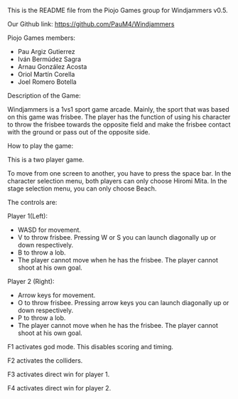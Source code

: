 This is the README file from the Piojo Games group for Windjammers v0.5.

Our Github link: https://github.com/PauM4/Windjammers

Piojo Games members:

- Pau Argiz Gutierrez
- Iván Bermúdez Sagra
- Arnau González Acosta
- Oriol Martín Corella
- Joel Romero Botella

Description of the Game:

Windjammers is a 1vs1 sport game arcade. Mainly, the sport that was based on this game was frisbee. 
The player has the function of using his character to throw the frisbee towards the opposite field and make the frisbee contact with the ground or pass out of the opposite side.

How to play the game:

This is a two player game.

To move from one screen to another, you have to press the space bar.
In the character selection menu, both players can only choose Hiromi Mita.
In the stage selection menu, you can only choose Beach.

The controls are:

Player 1(Left):

- WASD for movement.
- V to throw frisbee. Pressing W or S you can launch diagonally up or down respectively.
- B to throw a lob. 
- The player cannot move when he has the frisbee. The player cannot shoot at his own goal.

Player 2 (Right):

- Arrow keys for movement.
- O to throw frisbee. Pressing arrow keys you can launch diagonally up or down respectively.
- P to throw a lob.
- The player cannot move when he has the frisbee. The player cannot shoot at his own goal.

F1 activates god mode. This disables scoring and timing.

F2 activates the colliders.

F3 activates direct win for player 1.

F4 activates direct win for player 2.

